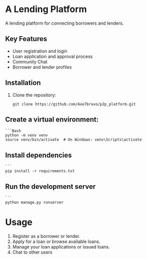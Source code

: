 # A Lending Platform

A lending platform for connecting borrowers and lenders.

## Key Features

* User registration and login
* Loan application and approval process
* Community Chat
* Borrower and lender profiles

## Installation

1. Clone the repository:
    ```
    git clone https://github.com/Axe7bravo/p2p_platform.git

## Create a virtual environment:
    ```Bash
    python -m venv venv
    source venv/bin/activate  # On Windows: venv\Scripts\activate
## Install dependencies
    ```
    pip install -r requirements.txt

## Run the development server
    ```
    python manage.py runserver

# Usage

  1. Register as a borrower or lender.
  2. Apply for a loan or browse available loans.
  3. Manage your loan applications or issued loans.
  4. Chat to other users
